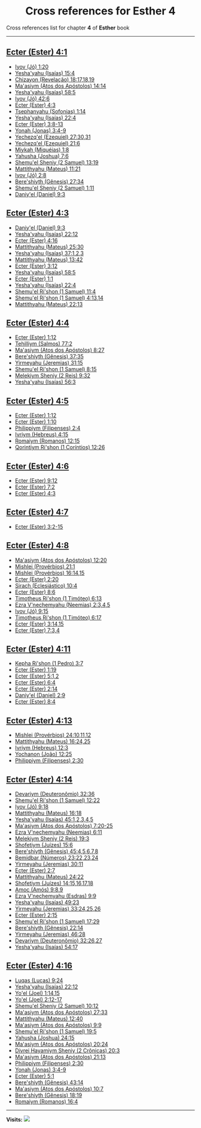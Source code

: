 <div align="center">

# Cross references for **Esther 4**
</div>

Cross references list for chapter **4** of **Esther** book

---

<h2 id="1"><a href="https://bible.ozzuu.com/pt_yah/Est/4#1" target="_blank">Ecter (Ester) 4:1</a></h2>

- [Iyov (Jó) 1:20](https://bible.ozzuu.com/pt_yah/Job/1#20)
- [Yesha'yahu (Isaías) 15:4](https://bible.ozzuu.com/pt_yah/Isa/15#4)
- [Chizayon (Revelação) 18:17,18,19](https://bible.ozzuu.com/pt_yah/Rev/18#17)
- [Ma'asiym (Atos dos Apóstolos) 14:14](https://bible.ozzuu.com/pt_yah/Act/14#14)
- [Yesha'yahu (Isaías) 58:5](https://bible.ozzuu.com/pt_yah/Isa/58#5)
- [Iyov (Jó) 42:6](https://bible.ozzuu.com/pt_yah/Job/42#6)
- [Ecter (Ester) 4:3](https://bible.ozzuu.com/pt_yah/Est/4#3)
- [Tsephanyahu (Sofonias) 1:14](https://bible.ozzuu.com/pt_yah/Zep/1#14)
- [Yesha'yahu (Isaías) 22:4](https://bible.ozzuu.com/pt_yah/Isa/22#4)
- [Ecter (Ester) 3:8-13](https://bible.ozzuu.com/pt_yah/Est/3#8)
- [Yonah (Jonas) 3:4-9](https://bible.ozzuu.com/pt_yah/Jon/3#4)
- [Yechezq'el (Ezequiel) 27:30,31](https://bible.ozzuu.com/pt_yah/Eze/27#30)
- [Yechezq'el (Ezequiel) 21:6](https://bible.ozzuu.com/pt_yah/Eze/21#6)
- [Miykah (Miquéias) 1:8](https://bible.ozzuu.com/pt_yah/Mic/1#8)
- [Yahusha (Joshua) 7:6](https://bible.ozzuu.com/pt_yah/Jos/7#6)
- [Shemu'el Sheniy (2 Samuel) 13:19](https://bible.ozzuu.com/pt_yah/2Sm/13#19)
- [Mattithyahu (Mateus) 11:21](https://bible.ozzuu.com/pt_yah/Mat/11#21)
- [Iyov (Jó) 2:8](https://bible.ozzuu.com/pt_yah/Job/2#8)
- [Bere'shiyth (Gênesis) 27:34](https://bible.ozzuu.com/pt_yah/Gen/27#34)
- [Shemu'el Sheniy (2 Samuel) 1:11](https://bible.ozzuu.com/pt_yah/2Sm/1#11)
- [Daniy'el (Daniel) 9:3](https://bible.ozzuu.com/pt_yah/Dan/9#3)
<h2 id="3"><a href="https://bible.ozzuu.com/pt_yah/Est/4#3" target="_blank">Ecter (Ester) 4:3</a></h2>

- [Daniy'el (Daniel) 9:3](https://bible.ozzuu.com/pt_yah/Dan/9#3)
- [Yesha'yahu (Isaías) 22:12](https://bible.ozzuu.com/pt_yah/Isa/22#12)
- [Ecter (Ester) 4:16](https://bible.ozzuu.com/pt_yah/Est/4#16)
- [Mattithyahu (Mateus) 25:30](https://bible.ozzuu.com/pt_yah/Mat/25#30)
- [Yesha'yahu (Isaías) 37:1,2,3](https://bible.ozzuu.com/pt_yah/Isa/37#1)
- [Mattithyahu (Mateus) 13:42](https://bible.ozzuu.com/pt_yah/Mat/13#42)
- [Ecter (Ester) 3:12](https://bible.ozzuu.com/pt_yah/Est/3#12)
- [Yesha'yahu (Isaías) 58:5](https://bible.ozzuu.com/pt_yah/Isa/58#5)
- [Ecter (Ester) 1:1](https://bible.ozzuu.com/pt_yah/Est/1#1)
- [Yesha'yahu (Isaías) 22:4](https://bible.ozzuu.com/pt_yah/Isa/22#4)
- [Shemu'el Ri'shon (1 Samuel) 11:4](https://bible.ozzuu.com/pt_yah/1Sm/11#4)
- [Shemu'el Ri'shon (1 Samuel) 4:13,14](https://bible.ozzuu.com/pt_yah/1Sm/4#13)
- [Mattithyahu (Mateus) 22:13](https://bible.ozzuu.com/pt_yah/Mat/22#13)
<h2 id="4"><a href="https://bible.ozzuu.com/pt_yah/Est/4#4" target="_blank">Ecter (Ester) 4:4</a></h2>

- [Ecter (Ester) 1:12](https://bible.ozzuu.com/pt_yah/Est/1#12)
- [Tehilliym (Salmos) 77:2](https://bible.ozzuu.com/pt_yah/Psa/77#2)
- [Ma'asiym (Atos dos Apóstolos) 8:27](https://bible.ozzuu.com/pt_yah/Act/8#27)
- [Bere'shiyth (Gênesis) 37:35](https://bible.ozzuu.com/pt_yah/Gen/37#35)
- [Yirmeyahu (Jeremias) 31:15](https://bible.ozzuu.com/pt_yah/Jer/31#15)
- [Shemu'el Ri'shon (1 Samuel) 8:15](https://bible.ozzuu.com/pt_yah/1Sm/8#15)
- [Melekiym Sheniy (2 Reis) 9:32](https://bible.ozzuu.com/pt_yah/2Ki/9#32)
- [Yesha'yahu (Isaías) 56:3](https://bible.ozzuu.com/pt_yah/Isa/56#3)
<h2 id="5"><a href="https://bible.ozzuu.com/pt_yah/Est/4#5" target="_blank">Ecter (Ester) 4:5</a></h2>

- [Ecter (Ester) 1:12](https://bible.ozzuu.com/pt_yah/Est/1#12)
- [Ecter (Ester) 1:10](https://bible.ozzuu.com/pt_yah/Est/1#10)
- [Philippiym (Filipenses) 2:4](https://bible.ozzuu.com/pt_yah/Php/2#4)
- [Ivriym (Hebreus) 4:15](https://bible.ozzuu.com/pt_yah/Heb/4#15)
- [Romaiym (Romanos) 12:15](https://bible.ozzuu.com/pt_yah/Rom/12#15)
- [Qorintiym Ri'shon (1 Coríntios) 12:26](https://bible.ozzuu.com/pt_yah/1Co/12#26)
<h2 id="6"><a href="https://bible.ozzuu.com/pt_yah/Est/4#6" target="_blank">Ecter (Ester) 4:6</a></h2>

- [Ecter (Ester) 9:12](https://bible.ozzuu.com/pt_yah/Est/9#12)
- [Ecter (Ester) 7:2](https://bible.ozzuu.com/pt_yah/Est/7#2)
- [Ecter (Ester) 4:3](https://bible.ozzuu.com/pt_yah/Est/4#3)
<h2 id="7"><a href="https://bible.ozzuu.com/pt_yah/Est/4#7" target="_blank">Ecter (Ester) 4:7</a></h2>

- [Ecter (Ester) 3:2-15](https://bible.ozzuu.com/pt_yah/Est/3#2)
<h2 id="8"><a href="https://bible.ozzuu.com/pt_yah/Est/4#8" target="_blank">Ecter (Ester) 4:8</a></h2>

- [Ma'asiym (Atos dos Apóstolos) 12:20](https://bible.ozzuu.com/pt_yah/Act/12#20)
- [Mishlei (Provérbios) 21:1](https://bible.ozzuu.com/pt_yah/Pro/21#1)
- [Mishlei (Provérbios) 16:14,15](https://bible.ozzuu.com/pt_yah/Pro/16#14)
- [Ecter (Ester) 2:20](https://bible.ozzuu.com/pt_yah/Est/2#20)
- [Sirach (Eclesiástico) 10:4](https://bible.ozzuu.com/pt_yah/Sir/10#4)
- [Ecter (Ester) 8:6](https://bible.ozzuu.com/pt_yah/Est/8#6)
- [Timotheus Ri'shon (1 Timóteo) 6:13](https://bible.ozzuu.com/pt_yah/1Ti/6#13)
- [Ezra V'nechemyahu (Neemias) 2:3,4,5](https://bible.ozzuu.com/pt_yah/Neh/2#3)
- [Iyov (Jó) 9:15](https://bible.ozzuu.com/pt_yah/Job/9#15)
- [Timotheus Ri'shon (1 Timóteo) 6:17](https://bible.ozzuu.com/pt_yah/1Ti/6#17)
- [Ecter (Ester) 3:14,15](https://bible.ozzuu.com/pt_yah/Est/3#14)
- [Ecter (Ester) 7:3,4](https://bible.ozzuu.com/pt_yah/Est/7#3)
<h2 id="11"><a href="https://bible.ozzuu.com/pt_yah/Est/4#11" target="_blank">Ecter (Ester) 4:11</a></h2>

- [Kepha Ri'shon (1 Pedro) 3:7](https://bible.ozzuu.com/pt_yah/1Pe/3#7)
- [Ecter (Ester) 1:19](https://bible.ozzuu.com/pt_yah/Est/1#19)
- [Ecter (Ester) 5:1,2](https://bible.ozzuu.com/pt_yah/Est/5#1)
- [Ecter (Ester) 6:4](https://bible.ozzuu.com/pt_yah/Est/6#4)
- [Ecter (Ester) 2:14](https://bible.ozzuu.com/pt_yah/Est/2#14)
- [Daniy'el (Daniel) 2:9](https://bible.ozzuu.com/pt_yah/Dan/2#9)
- [Ecter (Ester) 8:4](https://bible.ozzuu.com/pt_yah/Est/8#4)
<h2 id="13"><a href="https://bible.ozzuu.com/pt_yah/Est/4#13" target="_blank">Ecter (Ester) 4:13</a></h2>

- [Mishlei (Provérbios) 24:10,11,12](https://bible.ozzuu.com/pt_yah/Pro/24#10)
- [Mattithyahu (Mateus) 16:24,25](https://bible.ozzuu.com/pt_yah/Mat/16#24)
- [Ivriym (Hebreus) 12:3](https://bible.ozzuu.com/pt_yah/Heb/12#3)
- [Yochanon (João) 12:25](https://bible.ozzuu.com/pt_yah/Joh/12#25)
- [Philippiym (Filipenses) 2:30](https://bible.ozzuu.com/pt_yah/Php/2#30)
<h2 id="14"><a href="https://bible.ozzuu.com/pt_yah/Est/4#14" target="_blank">Ecter (Ester) 4:14</a></h2>

- [Devariym (Deuteronômio) 32:36](https://bible.ozzuu.com/pt_yah/Deu/32#36)
- [Shemu'el Ri'shon (1 Samuel) 12:22](https://bible.ozzuu.com/pt_yah/1Sm/12#22)
- [Iyov (Jó) 9:18](https://bible.ozzuu.com/pt_yah/Job/9#18)
- [Mattithyahu (Mateus) 16:18](https://bible.ozzuu.com/pt_yah/Mat/16#18)
- [Yesha'yahu (Isaías) 45:1,2,3,4,5](https://bible.ozzuu.com/pt_yah/Isa/45#1)
- [Ma'asiym (Atos dos Apóstolos) 7:20-25](https://bible.ozzuu.com/pt_yah/Act/7#20)
- [Ezra V'nechemyahu (Neemias) 6:11](https://bible.ozzuu.com/pt_yah/Neh/6#11)
- [Melekiym Sheniy (2 Reis) 19:3](https://bible.ozzuu.com/pt_yah/2Ki/19#3)
- [Shofetiym (Juízes) 15:6](https://bible.ozzuu.com/pt_yah/Jdg/15#6)
- [Bere'shiyth (Gênesis) 45:4,5,6,7,8](https://bible.ozzuu.com/pt_yah/Gen/45#4)
- [Bemidbar (Números) 23:22,23,24](https://bible.ozzuu.com/pt_yah/Num/23#22)
- [Yirmeyahu (Jeremias) 30:11](https://bible.ozzuu.com/pt_yah/Jer/30#11)
- [Ecter (Ester) 2:7](https://bible.ozzuu.com/pt_yah/Est/2#7)
- [Mattithyahu (Mateus) 24:22](https://bible.ozzuu.com/pt_yah/Mat/24#22)
- [Shofetiym (Juízes) 14:15,16,17,18](https://bible.ozzuu.com/pt_yah/Jdg/14#15)
- [Amoc (Amós) 9:8,9](https://bible.ozzuu.com/pt_yah/Am/9#8)
- [Ezra V'nechemyahu (Esdras) 9:9](https://bible.ozzuu.com/pt_yah/1Ez/9#9)
- [Yesha'yahu (Isaías) 49:23](https://bible.ozzuu.com/pt_yah/Isa/49#23)
- [Yirmeyahu (Jeremias) 33:24,25,26](https://bible.ozzuu.com/pt_yah/Jer/33#24)
- [Ecter (Ester) 2:15](https://bible.ozzuu.com/pt_yah/Est/2#15)
- [Shemu'el Ri'shon (1 Samuel) 17:29](https://bible.ozzuu.com/pt_yah/1Sm/17#29)
- [Bere'shiyth (Gênesis) 22:14](https://bible.ozzuu.com/pt_yah/Gen/22#14)
- [Yirmeyahu (Jeremias) 46:28](https://bible.ozzuu.com/pt_yah/Jer/46#28)
- [Devariym (Deuteronômio) 32:26,27](https://bible.ozzuu.com/pt_yah/Deu/32#26)
- [Yesha'yahu (Isaías) 54:17](https://bible.ozzuu.com/pt_yah/Isa/54#17)
<h2 id="16"><a href="https://bible.ozzuu.com/pt_yah/Est/4#16" target="_blank">Ecter (Ester) 4:16</a></h2>

- [Luqas (Lucas) 9:24](https://bible.ozzuu.com/pt_yah/Luk/9#24)
- [Yesha'yahu (Isaías) 22:12](https://bible.ozzuu.com/pt_yah/Isa/22#12)
- [Yo'el (Joel) 1:14,15](https://bible.ozzuu.com/pt_yah/Jl/1#14)
- [Yo'el (Joel) 2:12-17](https://bible.ozzuu.com/pt_yah/Jl/2#12)
- [Shemu'el Sheniy (2 Samuel) 10:12](https://bible.ozzuu.com/pt_yah/2Sm/10#12)
- [Ma'asiym (Atos dos Apóstolos) 27:33](https://bible.ozzuu.com/pt_yah/Act/27#33)
- [Mattithyahu (Mateus) 12:40](https://bible.ozzuu.com/pt_yah/Mat/12#40)
- [Ma'asiym (Atos dos Apóstolos) 9:9](https://bible.ozzuu.com/pt_yah/Act/9#9)
- [Shemu'el Ri'shon (1 Samuel) 19:5](https://bible.ozzuu.com/pt_yah/1Sm/19#5)
- [Yahusha (Joshua) 24:15](https://bible.ozzuu.com/pt_yah/Jos/24#15)
- [Ma'asiym (Atos dos Apóstolos) 20:24](https://bible.ozzuu.com/pt_yah/Act/20#24)
- [Divrei Hayamiym Sheniy (2 Crônicas) 20:3](https://bible.ozzuu.com/pt_yah/2Ch/20#3)
- [Ma'asiym (Atos dos Apóstolos) 21:13](https://bible.ozzuu.com/pt_yah/Act/21#13)
- [Philippiym (Filipenses) 2:30](https://bible.ozzuu.com/pt_yah/Php/2#30)
- [Yonah (Jonas) 3:4-9](https://bible.ozzuu.com/pt_yah/Jon/3#4)
- [Ecter (Ester) 5:1](https://bible.ozzuu.com/pt_yah/Est/5#1)
- [Bere'shiyth (Gênesis) 43:14](https://bible.ozzuu.com/pt_yah/Gen/43#14)
- [Ma'asiym (Atos dos Apóstolos) 10:7](https://bible.ozzuu.com/pt_yah/Act/10#7)
- [Bere'shiyth (Gênesis) 18:19](https://bible.ozzuu.com/pt_yah/Gen/18#19)
- [Romaiym (Romanos) 16:4](https://bible.ozzuu.com/pt_yah/Rom/16#4)


---

**Visits:**
![](https://profile-counter.glitch.me/visitCounter_crossrefs43/count.svg)
